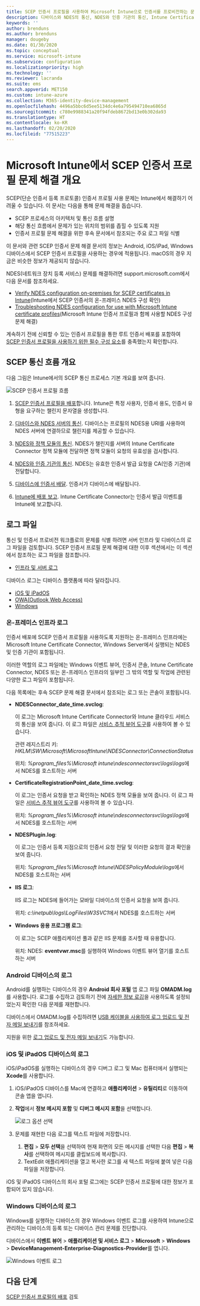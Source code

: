 ```yaml
---
title: SCEP 인증서 프로필을 사용하여 Microsoft Intune으로 인증서를 프로비전하는 문제 해결 | Microsoft Docs
description: 디바이스와 NDES의 통신, NDES와 인증 기관의 통신, Intune Certificate Connector와 Intune 서비스의 통신을 포함하여 Intune에 사용하기 위해 인증서를 요청하는 디바이스별 SCEP 사용 문제를 해결합니다.
keywords: ''
author: brenduns
ms.author: brenduns
manager: dougeby
ms.date: 01/30/2020
ms.topic: conceptual
ms.service: microsoft-intune
ms.subservice: configuration
ms.localizationpriority: high
ms.technology: ''
ms.reviewer: lacranda
ms.suite: ems
search.appverid: MET150
ms.custom: intune-azure
ms.collection: M365-identity-device-management
ms.openlocfilehash: 4496a5bbc6d5ee5134dc4e6a795494710ea6865d
ms.sourcegitcommit: c780e9988341a20f94fdeb8672bd13e0b302da93
ms.translationtype: HT
ms.contentlocale: ko-KR
ms.lasthandoff: 02/20/2020
ms.locfileid: "77515223"
---
```

# <a name="overview-for-troubleshooting-scep-certificate-profiles-with-microsoft-intune"></a>Microsoft Intune에서 SCEP 인증서 프로필 문제 해결 개요

SCEP(단순 인증서 등록 프로토콜) 인증서 프로필 사용 문제는 Intune에서 해결하기 어려울 수 있습니다. 이 문서는 다음을 통해 문제 해결을 돕습니다.

- SCEP 프로세스의 아키텍처 및 통신 흐름 설명
- 해당 통신 흐름에서 문제가 있는 위치의 범위를 좁힐 수 있도록 지원
- 인증서 프로필 문제 해결을 위한 후속 문서에서 참조되는 주요 로그 파일 식별

이 문서와 관련 SCEP 인증서 문제 해결 문서의 정보는 Android, iOS/iPad, Windows 디바이스에서 SCEP 인증서 프로필을 사용하는 경우에 적용됩니다. macOS의 경우 지금은 비슷한 정보가 제공되지 않습니다.

NDES(네트워크 장치 등록 서비스) 문제를 해결하려면 support.microsoft.com에서 다음 문서를 참조하세요.

- [Verify NDES configuration on-premises for SCEP certificates in Intune](https://support.microsoft.com/help/4490130/ndes-configuration-on-premises-for-scep-certificates-in-intune)(Intune에서 SCEP 인증서의 온-프레미스 NDES 구성 확인)
- [Troubleshooting NDES configuration for use with Microsoft Intune certificate profiles]( https://support.microsoft.com/help/4459540/troubleshoot-ndes-configuration-for-use-with-intune)(Microsoft Intune 인증서 프로필과 함께 사용할 NDES 구성 문제 해결)

계속하기 전에 신뢰할 수 있는 인증서 프로필을 통한 루트 인증서 배포를 포함하여 [SCEP 인증서 프로필을 사용하기 위한 필수 구성 요소](certificates-scep-configure.md#prerequisites-for-using-scep-for-certificates)를 충족했는지 확인합니다.

## <a name="scep-communication-flow-overview"></a>SCEP 통신 흐름 개요

다음 그림은 Intune에서의 SCEP 통신 프로세스 기본 개요를 보여 줍니다.

![SCEP 인증서 프로필 흐름](../protect/media/troubleshoot-scep-certificate-profiles/scep-certificate-profile-flow.png)

1. [SCEP 인증서 프로필을 배포](troubleshoot-scep-certificate-profile-deployment.md)합니다. Intune은 특정 사용자, 인증서 용도, 인증서 유형을 요구하는 챌린지 문자열을 생성합니다.

2. [디바이스와 NDES 서버의 통신](troubleshoot-scep-certificate-device-to-ndes.md). 디바이스는 프로필의 NDES용 URI를 사용하여 NDES 서버에 연결하므로 챌린지를 제공할 수 있습니다.

3. [NDES와 정책 모듈의 통신](troubleshoot-scep-certificate-ndes-policy-module.md). NDES가 챌린지를 서버의 Intune Certificate Connector 정책 모듈에 전달하면 정책 모듈이 요청의 유효성을 검사합니다.

4. [NDES와 인증 기관의 통신](troubleshoot-scep-certificate-ndes-policy-module.md). NDES는 유효한 인증서 발급 요청을 CA(인증 기관)에 전달합니다.

5. [디바이스에 인증서 배달](troubleshoot-scep-certificate-delivery.md). 인증서가 디바이스에 배달됩니다.

6. [Intune에 배포 보고](troubleshoot-scep-certificate-reporting.md). Intune Certificate Connector는 인증서 발급 이벤트를 Intune에 보고합니다.

## <a name="log-files"></a>로그 파일

통신 및 인증서 프로비전 워크플로의 문제를 식별 하려면 서버 인프라 및 디바이스의 로그 파일을 검토합니다. SCEP 인증서 프로필 문제 해결에 대한 이후 섹션에서는 이 섹션에서 참조하는 로그 파일을 참조합니다.

- [인프라 및 서버 로그](#logs-for-on-premises-infrastructure)

디바이스 로그는 디바이스 플랫폼에 따라 달라집니다.  

- [iOS 및 iPadOS](#logs-for-ios-and-ipados-devices)
- [OWA(Outlook Web Access)](#logs-for-android-devices)
- [Windows](#logs-for-windows-devices)

### <a name="logs-for-on-premises-infrastructure"></a>온-프레미스 인프라 로그
  
인증서 배포에 SCEP 인증서 프로필을 사용하도록 지원하는 온-프레미스 인프라에는 Microsoft Intune Certificate Connector, Windows Server에서 실행되는 NDES 및 인증 기관이 포함됩니다.

이러한 역할의 로그 파일에는 Windows 이벤트 뷰어, 인증서 콘솔, Intune Certificate Connector, NDES 또는 온-프레미스 인프라의 일부인 그 밖의 역할 및 작업에 관련된 다양한 로그 파일이 포함됩니다.

다음 목록에는 후속 SCEP 문제 해결 문서에서 참조되는 로그 또는 콘솔이 포함됩니다. 

- **NDESConnector_date_time.svclog**:

  이 로그는 Microsoft Intune Certificate Connector와 Intune 클라우드 서비스의 통신을 보여 줍니다. 이 로그 파일은 [서비스 추적 뷰어 도구](https://docs.microsoft.com/dotnet/framework/wcf/service-trace-viewer-tool-svctraceviewer-exe)를 사용하여 볼 수 있습니다.

  관련 레지스트리 키: *HKLM\SW\Microsoft\MicrosoftIntune\NDESConnector\ConnectionStatus*

  위치: *%program_files%\Microsoft intune\ndesconnectorsvc\logs\logs*에서 NDES를 호스트하는 서버

- **CertificateRegistrationPoint_date_time.svclog**:

  이 로그는 인증서 요청을 받고 확인하는 NDES 정책 모듈을 보여 줍니다. 이 로그 파일은 [서비스 추적 뷰어 도구](https://docs.microsoft.com/dotnet/framework/wcf/service-trace-viewer-tool-svctraceviewer-exe)를 사용하여 볼 수 있습니다.

  위치: *%program_files%\Microsoft intune\ndesconnectorsvc\logs\logs*에서 NDES를 호스트하는 서버

- **NDESPlugin.log**:

  이 로그는 인증서 등록 지점으로의 인증서 요청 전달 및 이러한 요청의 결과 확인을 보여 줍니다.

  위치: *%program_files%\Microsoft Intune\NDESPolicyModule\logs*에서 NDES를 호스트하는 서버

- **IIS 로그**:

  IIS 로그는 NDES에 들어가는 모바일 디바이스의 인증서 요청을 보여 줍니다.

  위치: *c:\inetpub\logs\LogFiles\W3SVC1*에서 NDES를 호스트하는 서버

- **Windows 응용 프로그램 로그**:

  이 로그는 SCEP 애플리케이션 풀과 같은 IIS 문제를 조사할 때 유용합니다.

  위치: NDES: **eventvwr.msc**를 실행하여 Windows 이벤트 뷰어 열기를 호스트하는 서버




### <a name="logs-for-android-devices"></a>Android 디바이스의 로그

Android를 실행하는 디바이스의 경우 **Android 회사 포털** 앱 로그 파일 **OMADM.log**를 사용합니다. 로그를 수집하고 검토하기 전에 [자세한 정보 로깅](/intune-user-help/use-verbose-logging-to-help-your-it-administrator-fix-device-issues-android)을 사용하도록 설정되었는지 확인한 다음 문제를 재현합니다.

디바이스에서 OMADM.log를 수집하려면 [USB 케이블을 사용하여 로그 업로드 및 전자 메일 보내기](/intune-user-help/send-logs-to-your-it-admin-using-cable-android)를 참조하세요.

지원을 위한 [로그 업로드 및 전자 메일 보내기](/intune-user-help/send-logs-to-your-it-admin-by-email-android#upload-and-email-logs-from-microsoft-intune-app)도 가능합니다.

### <a name="logs-for-ios-and-ipados-devices"></a>iOS 및 iPadOS 디바이스의 로그

iOS/iPadOS를 실행하는 디바이스의 경우 디버그 로그 및 Mac 컴퓨터에서 실행되는 **Xcode**를 사용합니다.

1. iOS/iPadOS 디바이스를 Mac에 연결하고 **애플리케이션** > **유틸리티**로 이동하여 콘솔 앱을 엽니다. 

2. **작업**에서 **정보 메시지 포함** 및 **디버그 메시지 포함**을 선택합니다.

   ![로그 옵션 선택](../protect/media/troubleshoot-scep-certificate-profiles/message-options.png)

3. 문제를 재현한 다음 로그를 텍스트 파일에 저장합니다.
   1. **편집** > **모두 선택**을 선택하여 현재 화면의 모든 메시지를 선택한 다음 **편집** > **복사**를 선택하여 메시지를 클립보드에 복사합니다. 
   2. TextEdit 애플리케이션을 열고 복사한 로그를 새 텍스트 파일에 붙여 넣은 다음 파일을 저장합니다.


iOS 및 iPadOS 디바이스의 회사 포털 로그에는 SCEP 인증서 프로필에 대한 정보가 포함되어 있지 않습니다.

### <a name="logs-for-windows-devices"></a>Windows 디바이스의 로그

Windows를 실행하는 디바이스의 경우 Windows 이벤트 로그를 사용하여 Intune으로 관리하는 디바이스의 등록 또는 디바이스 관리 문제를 진단합니다.

디바이스에서 **이벤트 뷰어** > **애플리케이션 및 서비스 로그** > **Microsoft** > **Windows** > **DeviceManagement-Enterprise-Diagnostics-Provider**를 엽니다.

![Windows 이벤트 로그](../protect/media/troubleshoot-scep-certificate-profiles/windows-event-log.png)

## <a name="next-steps"></a>다음 단계

[SCEP 인증서 프로필의 배포](troubleshoot-scep-certificate-profile-deployment.md) 검토 
